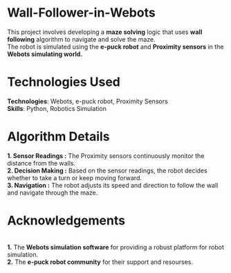 # Wall-Follower-in-Webots
This project involves developing a **maze solving** logic that uses **wall following** algorithm to navigate and solve the maze.
<br>The robot is simulated using the **e-puck robot** and **Proximity sensors** in the **Webots simulating world.**

# Technologies Used
**Technologies**: Webots, e-puck robot, Proximity Sensors<br>**Skills**: Python, Robotics Simulation

# Algorithm Details
**1. Sensor Readings :** The Proximity sensors continuously monitor the distance from the walls.
<br>**2. Decision Making :** Based on the sensor readings, the robot decides whether to take a turn or keep moving forward.
<br>**3. Navigation :** The robot adjusts its speed and direction to follow the wall and navigate through the maze.

# Acknowledgements
<br>**1.** The **Webots simulation software** for providing a robust platform for robot simulation.
<br>**2.** The **e-puck robot community** for their support and resourses.
